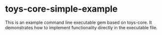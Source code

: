 # toys-core-simple-example

This is an example command line executable gem based on toys-core. It
demonstrates how to implement functionality directly in the executable file.
